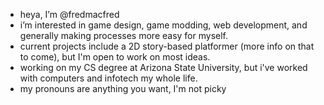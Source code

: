 - heya, I’m @fredmacfred
- i’m interested in game design, game modding, web development, and generally making processes more easy for myself.
- current projects include a 2D story-based platformer (more info on that to come), but I'm open to work on most ideas.
- working on my CS degree at Arizona State University, but i've worked with computers and infotech my whole life.
- my pronouns are anything you want, I'm not picky

<!---
fredmacfred/fredmacfred is a ✨ special ✨ repository because its `README.md` (this file) appears on your GitHub profile.
You can click the Preview link to take a look at your changes.
--->
